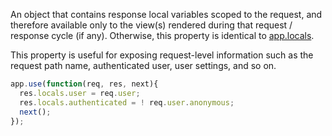 An object that contains response local variables scoped to the request, and therefore available only to
the view(s) rendered during that request / response cycle (if any). Otherwise,
this property is identical to [app.locals](#app.locals).

This property is useful for exposing request-level information such as the request path name,
authenticated user, user settings, and so on.

```js
app.use(function(req, res, next){
  res.locals.user = req.user;
  res.locals.authenticated = ! req.user.anonymous;
  next();
});
```
